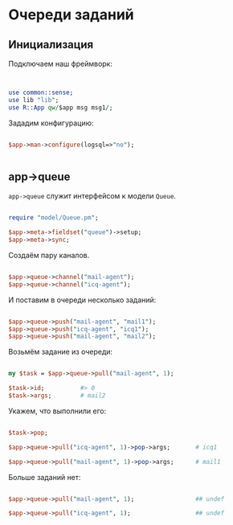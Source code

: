 # Очереди заданий

## Инициализация

Подключаем наш фреймворк:

```perl


use common::sense;
use lib "lib";
use R::App qw/$app msg msg1/;

```

Зададим конфигурацию:

```perl

$app->man->configure(logsql=>"no");



```

## app->queue

`app->queue` служит интерфейсом к модели `Queue`.

```perl

require "model/Queue.pm";

$app->meta->fieldset("queue")->setup;
$app->meta->sync;

```

Создаём пару каналов.

```perl

$app->queue->channel("mail-agent");
$app->queue->channel("icq-agent");

```

И поставим в очереди несколько заданий:

```perl

$app->queue->push("mail-agent", "mail1");
$app->queue->push("icq-agent", "icq1");
$app->queue->push("mail-agent", "mail2");

```

Возьмём задание из очереди:

```perl

my $task = $app->queue->pull("mail-agent", 1);

$task->id;			#> 0
$task->args;		# mail2

```

Укажем, что выполнили его:

```perl

$task->pop;

$app->queue->pull("icq-agent", 1)->pop->args;		# icq1

$app->queue->pull("mail-agent", 1)->pop->args;		# mail1


```

Больше заданий нет:

```perl

$app->queue->pull("mail-agent", 1);					## undef

$app->queue->pull("icq-agent", 1);					## undef


